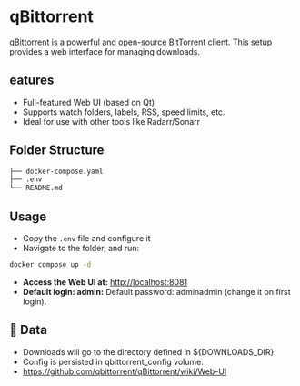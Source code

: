 # qBittorrent

[qBittorrent](https://www.qbittorrent.org/) is a powerful and open-source BitTorrent client. This setup provides a web interface for managing downloads.

## eatures

- Full-featured Web UI (based on Qt)
- Supports watch folders, labels, RSS, speed limits, etc.
- Ideal for use with other tools like Radarr/Sonarr

## Folder Structure

```bash
├── docker-compose.yaml
├── .env
└── README.md
```

## Usage

- Copy the `.env` file and configure it
- Navigate to the folder, and run:

```bash
docker compose up -d
```

- **Access the Web UI at:** <http://localhost:8081>
- **Default login: admin:** Default password: adminadmin (change it on first login).

## 📂 Data

- Downloads will go to the directory defined in ${DOWNLOADS_DIR}.
- Config is persisted in qbittorrent_config volume.
- <https://github.com/qbittorrent/qBittorrent/wiki/Web-UI>
